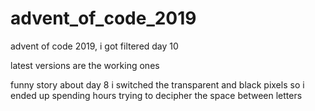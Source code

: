 # advent_of_code_2019
advent of code 2019, i got filtered day 10

latest versions are the working ones

funny story about day 8
i switched the transparent and black pixels so i ended up spending hours trying to decipher the space between letters

